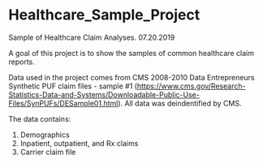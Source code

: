 # Healthcare_Sample_Project
Sample of Healthcare Claim Analyses. 07.20.2019

A goal of this project is to show the samples of common healthcare claim reports.

Data used in the project comes from CMS 2008-2010 Data Entrepreneurs Synthetic PUF claim files - sample #1 (https://www.cms.gov/Research-Statistics-Data-and-Systems/Downloadable-Public-Use-Files/SynPUFs/DESample01.html). All data was deindentified by CMS.

The data contains:

1) Demographics
2) Inpatient, outpatient, and Rx claims
3) Carrier claim file
